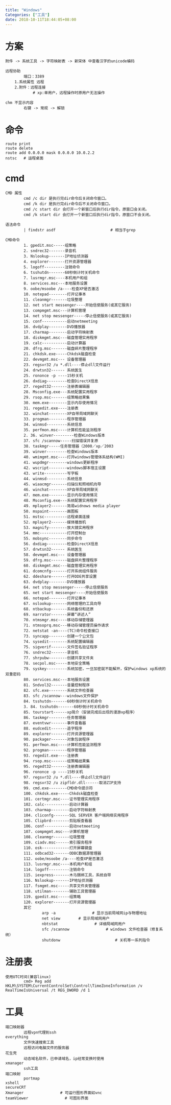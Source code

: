 ```yaml
---
title: "Windows"
Categories: ["工具"]
date: 2018-10-11T18:44:05+08:00
---
```


# 方案
    附件 -> 系统工具 -> 字符映射表 -> 新宋体 中查看汉字的unicode编码

    远程协助
            端口：3389
        1.系统属性 远程
        2.附件：远程连接
                # xp:单用户，远程操作时原用户无法操作

    chm 不显示内容
            右键 -> 常规 -> 解锁

# 命令
    route print
    route delete
    route add 0.0.0.0 mask 0.0.0.0 10.0.2.2
    nstsc   # 运程桌面
# cmd
    CMD 属性
            cmd /c dir 是执行完dir命令后关闭命令窗口。 
            cmd /k dir 是执行完dir命令后不关闭命令窗口。 
            cmd /c start dir 会打开一个新窗口后执行dir指令，原窗口会关闭。 
            cmd /k start dir 会打开一个新窗口后执行dir指令，原窗口不会关闭。 

    语法命令
            | findstr asdf                        # 相当于grep

    CMD命令
            1. gpedit.msc-----组策略 
            2. sndrec32-------录音机 
            3. Nslookup-------IP地址侦测器 
            4. explorer-------打开资源管理器 
            5. logoff---------注销命令 
            6. tsshutdn-------60秒倒计时关机命令 
            7. lusrmgr.msc----本机用户和组 
            8. services.msc---本地服务设置 
            9. oobe/msoobe /a----检查XP是否激活 
            10. notepad--------打开记事本 
            11. cleanmgr-------垃圾整理 
            12. net start messenger----开始信使服务(或其它服务)
            13. compmgmt.msc---计算机管理 
            14. net stop messenger-----停止信使服务(或其它服务)
            15. conf-----------启动netmeeting 
            16. dvdplay--------DVD播放器 
            17. charmap--------启动字符映射表 
            18. diskmgmt.msc---磁盘管理实用程序 
            19. calc-----------启动计算器 
            20. dfrg.msc-------磁盘碎片整理程序 
            21. chkdsk.exe-----Chkdsk磁盘检查 
            22. devmgmt.msc--- 设备管理器 
            23. regsvr32 /u *.dll----停止dll文件运行 
            24. drwtsn32------ 系统医生 
            25. rononce -p ----15秒关机 
            26. dxdiag---------检查DirectX信息 
            27. regedt32-------注册表编辑器 
            28. Msconfig.exe---系统配置实用程序 
            29. rsop.msc-------组策略结果集 
            30. mem.exe--------显示内存使用情况 
            31. regedit.exe----注册表 
            32. winchat--------XP自带局域网聊天 
            33. progman--------程序管理器 
            34. winmsd---------系统信息 
            35. perfmon.msc----计算机性能监测程序 
            2. 36. winver---------检查Windows版本 
            37. sfc /scannow-----扫描错误并复原 
            38. taskmgr-----任务管理器（2000／xp／2003 
            39. winver---------检查Windows版本 
            40. wmimgmt.msc----打开windows管理体系结构(WMI) 
            41. wupdmgr--------windows更新程序 
            42. wscript--------windows脚本宿主设置 
            43. write----------写字板 
            44. winmsd---------系统信息 
            45. wiaacmgr-------扫描仪和照相机向导 
            46. winchat--------XP自带局域网聊天 
            47. mem.exe--------显示内存使用情况 
            48. Msconfig.exe---系统配置实用程序 
            49. mplayer2-------简易widnows media player 
            50. mspaint--------画图板 
            51. mstsc----------远程桌面连接 
            52. mplayer2-------媒体播放机 
            53. magnify--------放大镜实用程序 
            54. mmc------------打开控制台 
            55. mobsync--------同步命令 
            56. dxdiag---------检查DirectX信息 
            57. drwtsn32------ 系统医生 
            58. devmgmt.msc--- 设备管理器 
            59. dfrg.msc-------磁盘碎片整理程序 
            60. diskmgmt.msc---磁盘管理实用程序 
            61. dcomcnfg-------打开系统组件服务 
            62. ddeshare-------打开DDE共享设置 
            63. dvdplay--------DVD播放器 
            64. net stop messenger-----停止信使服务 
            65. net start messenger----开始信使服务 
            66. notepad--------打开记事本 
            67. nslookup-------网络管理的工具向导 
            68. ntbackup-------系统备份和还原 
            69. narrator-------屏幕“讲述人” 
            70. ntmsmgr.msc----移动存储管理器 
            71. ntmsoprq.msc---移动存储管理员操作请求 
            72. netstat -an----(TC)命令检查接口 
            73. syncapp--------创建一个公文包 
            74. sysedit--------系统配置编辑器 
            75. sigverif-------文件签名验证程序 
            76. sndrec32-------录音机 
            77. shrpubw--------创建共享文件夹 
            78. secpol.msc-----本地安全策略 
            79. syskey---------系统加密，一旦加密就不能解开，保护windows xp系统的双重密码 
            80. services.msc---本地服务设置 
            81. Sndvol32-------音量控制程序 
            82. sfc.exe--------系统文件检查器 
            83. sfc /scannow---windows文件保护 
            84. tsshutdn-------60秒倒计时关机命令 
            3. 84. tsshutdn-------60秒倒计时关机命令 
            85. tourstart------xp简介（安装完成后出现的漫游xp程序） 
            86. taskmgr--------任务管理器 
            87. eventvwr-------事件查看器 
            88. eudcedit-------造字程序 
            89. explorer-------打开资源管理器 
            90. packager-------对象包装程序 
            91. perfmon.msc----计算机性能监测程序 
            92. progman--------程序管理器 
            93. regedit.exe----注册表 
            94. rsop.msc-------组策略结果集 
            95. regedt32-------注册表编辑器 
            96. rononce -p ----15秒关机 
            97. regsvr32 /u *.dll----停止dll文件运行 
            98. regsvr32 /u zipfldr.dll------取消ZIP支持 
            99. cmd.exe--------CMD命令提示符 
            100. chkdsk.exe-----Chkdsk磁盘检查 
            101. certmgr.msc----证书管理实用程序 
            102. calc-----------启动计算器 
            103. charmap--------启动字符映射表 
            104. cliconfg-------SQL SERVER 客户端网络实用程序 
            105. Clipbrd--------剪贴板查看器 
            106. conf-----------启动netmeeting 
            107. compmgmt.msc---计算机管理 
            108. cleanmgr-------垃圾整理 
            109. ciadv.msc------索引服务程序 
            110. osk------------打开屏幕键盘 
            111. odbcad32-------ODBC数据源管理器 
            112. oobe/msoobe /a----检查XP是否激活 
            113. lusrmgr.msc----本机用户和组 
            114. logoff---------注销命令 
            115. iexpress-------木马捆绑工具，系统自带 
            116. Nslookup-------IP地址侦测器 
            117. fsmgmt.msc-----共享文件夹管理器 
            118. utilman--------辅助工具管理器 
            119. gpedit.msc-----组策略 
            120. explorer-------打开资源管理器 
            其它 
                    arp -a                # 显示当前局域网ip与物理地址
                    net view        # 显示局域网用户
                    nbtstat                # 详细局域网用户
                    sfc /scannow                # windows 文件检查器（修复系统）
                    shutdonw                        # 关机等一系列指令
# 注册表
    使用UTC时间(兼容linux)
            cmd> Reg add HKLM\SYSTEM\CurrentControlSet\Control\TimeZoneInformation /v RealTimeIsUniversal /t REG_DWORD /d 1
# 工具
    端口映射器
            远程vpn代理到ssh
    everything
            文件快速搜索工具
            远程访问电脑文件的服务器
    花生壳
            动态域名软件，已申请域名，ip经常变换时使用
    xmanager
            ssh工具
    端口映射
            portmap
    xshell
    secureCRT
    Xmanager                # 可运行图形界面如vnc 
    teamViewer                # 可图形界面
